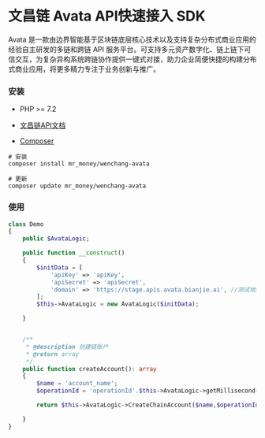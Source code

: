 # 文昌链 Avata API快速接入 SDK
Avata 是一款由边界智能基于区块链底层核心技术以及支持复杂分布式商业应用的经验自主研发的多链和跨链 API 服务平台。可支持多元资产数字化、链上链下可信交互，为复杂异构系统跨链协作提供一键式对接，助力企业简便快捷的构建分布式商业应用，将更多精力专注于业务创新与推广。


### 安装
- PHP >= 7.2
- <a href="https://apis.avata.bianjie.ai/" target="_blank">文昌链API文档</a>

- <a href="https://getcomposer.org/doc/00-intro.md" target="_blank">Composer</a>

```shell
# 安装
composer install mr_money/wenchang-avata

# 更新
composer update mr_money/wenchang-avata
```

### 使用
```php
class Demo
{
    public $AvataLogic;

    public function __construct()
    {
        $initData = [
            'apiKey' => 'apiKey',
            'apiSecret' => 'apiSecret',
            'domain' => 'https://stage.apis.avata.bianjie.ai', //测试地址
        ];
        $this->AvataLogic = new AvataLogic($initData);

    }


    /**
     * @description 创建链账户
     * @return array
     */
    public function createAccount(): array
    {
        $name = 'account_name';
        $operationId = 'operationId'.$this->AvataLogic->getMillisecond();

        return $this->AvataLogic->CreateChainAccount($name,$operationId);

    }
}
```
